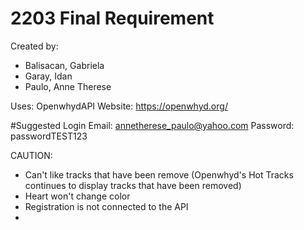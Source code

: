 # 2203 Final Requirement

Created by:
- Balisacan, Gabriela
- Garay, Idan
- Paulo, Anne Therese

Uses: OpenwhydAPI
Website: https://openwhyd.org/

#Suggested Login
    Email: annetherese_paulo@yahoo.com
    Password: passwordTEST123

CAUTION:
- Can't like tracks that have been remove
    (Openwhyd's Hot Tracks continues to display tracks that have been removed)
- Heart won't change color
- Registration is not connected to the API
- 
